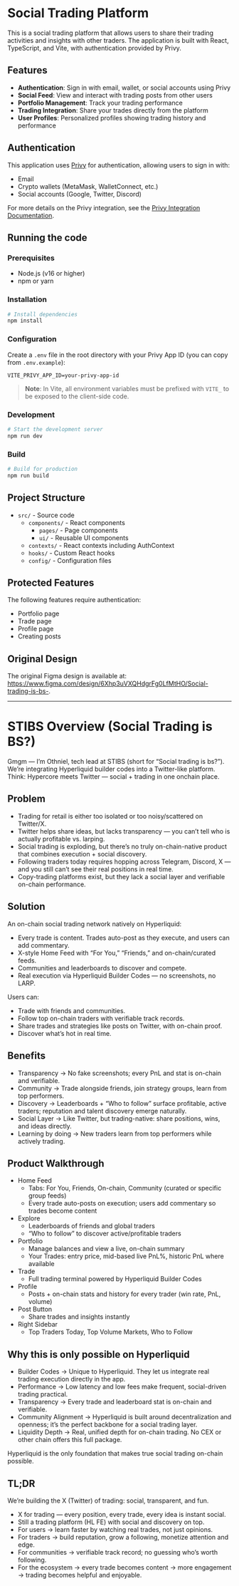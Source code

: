 # Social Trading Platform

This is a social trading platform that allows users to share their trading activities and insights with other traders. The application is built with React, TypeScript, and Vite, with authentication provided by Privy.

## Features

- **Authentication**: Sign in with email, wallet, or social accounts using Privy
- **Social Feed**: View and interact with trading posts from other users
- **Portfolio Management**: Track your trading performance
- **Trading Integration**: Share your trades directly from the platform
- **User Profiles**: Personalized profiles showing trading history and performance

## Authentication

This application uses [Privy](https://privy.io/) for authentication, allowing users to sign in with:

- Email
- Crypto wallets (MetaMask, WalletConnect, etc.)
- Social accounts (Google, Twitter, Discord)

For more details on the Privy integration, see the [Privy Integration Documentation](./docs/PRIVY_INTEGRATION.md).

## Running the code

### Prerequisites

- Node.js (v16 or higher)
- npm or yarn

### Installation

```bash
# Install dependencies
npm install
```

### Configuration

Create a `.env` file in the root directory with your Privy App ID (you can copy from `.env.example`):

```
VITE_PRIVY_APP_ID=your-privy-app-id
```

> **Note**: In Vite, all environment variables must be prefixed with `VITE_` to be exposed to the client-side code.

### Development

```bash
# Start the development server
npm run dev
```

### Build

```bash
# Build for production
npm run build
```

## Project Structure

- `src/` - Source code
  - `components/` - React components
    - `pages/` - Page components
    - `ui/` - Reusable UI components
  - `contexts/` - React contexts including AuthContext
  - `hooks/` - Custom React hooks
  - `config/` - Configuration files

## Protected Features

The following features require authentication:

- Portfolio page
- Trade page
- Profile page
- Creating posts

## Original Design

The original Figma design is available at: https://www.figma.com/design/6Xhp3uVXQHdgrFg0LfMtHO/Social-trading-is-bs-.

---

# STIBS Overview (Social Trading is BS?)

Gmgm — I’m Othniel, tech lead at STIBS (short for “Social trading is bs?”). We’re integrating Hyperliquid builder codes into a Twitter-like platform. Think: Hypercore meets Twitter — social + trading in one onchain place.

## Problem

- Trading for retail is either too isolated or too noisy/scattered on Twitter/X.
- Twitter helps share ideas, but lacks transparency — you can’t tell who is actually profitable vs. larping.
- Social trading is exploding, but there’s no truly on-chain-native product that combines execution + social discovery.
- Following traders today requires hopping across Telegram, Discord, X — and you still can’t see their real positions in real time.
- Copy-trading platforms exist, but they lack a social layer and verifiable on-chain performance.

## Solution

An on-chain social trading network natively on Hyperliquid:

- Every trade is content. Trades auto-post as they execute, and users can add commentary.
- X-style Home Feed with “For You,” “Friends,” and on-chain/curated feeds.
- Communities and leaderboards to discover and compete.
- Real execution via Hyperliquid Builder Codes — no screenshots, no LARP.

Users can:

- Trade with friends and communities.
- Follow top on-chain traders with verifiable track records.
- Share trades and strategies like posts on Twitter, with on-chain proof.
- Discover what’s hot in real time.

## Benefits

- Transparency → No fake screenshots; every PnL and stat is on-chain and verifiable.
- Community → Trade alongside friends, join strategy groups, learn from top performers.
- Discovery → Leaderboards + “Who to follow” surface profitable, active traders; reputation and talent discovery emerge naturally.
- Social Layer → Like Twitter, but trading-native: share positions, wins, and ideas directly.
- Learning by doing → New traders learn from top performers while actively trading.

## Product Walkthrough

- Home Feed
  - Tabs: For You, Friends, On-chain, Community (curated or specific group feeds)
  - Every trade auto-posts on execution; users add commentary so trades become content
- Explore
  - Leaderboards of friends and global traders
  - “Who to follow” to discover active/profitable traders
- Portfolio
  - Manage balances and view a live, on-chain summary
  - Your Trades: entry price, mid-based live PnL%, historic PnL where available
- Trade
  - Full trading terminal powered by Hyperliquid Builder Codes
- Profile
  - Posts + on-chain stats and history for every trader (win rate, PnL, volume)
- Post Button
  - Share trades and insights instantly
- Right Sidebar
  - Top Traders Today, Top Volume Markets, Who to Follow

## Why this is only possible on Hyperliquid

- Builder Codes → Unique to Hyperliquid. They let us integrate real trading execution directly in the app.
- Performance → Low latency and low fees make frequent, social-driven trading practical.
- Transparency → Every trade and leaderboard stat is on-chain and verifiable.
- Community Alignment → Hyperliquid is built around decentralization and openness; it’s the perfect backbone for a social trading layer.
- Liquidity Depth → Real, unified depth for on-chain trading. No CEX or other chain offers this full package.

Hyperliquid is the only foundation that makes true social trading on-chain possible.

## TL;DR

We’re building the X (Twitter) of trading: social, transparent, and fun.

- X for trading — every position, every trade, every idea is instant social.
- Still a trading platform (HL FE) with social and discovery on top.
- For users → learn faster by watching real trades, not just opinions.
- For traders → build reputation, grow a following, monetize attention and edge.
- For communities → verifiable track record; no guessing who’s worth following.
- For the ecosystem → every trade becomes content → more engagement → trading becomes helpful and enjoyable.